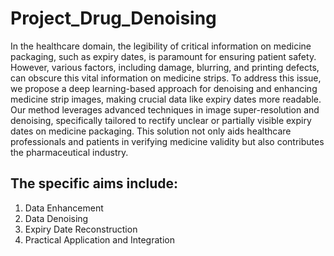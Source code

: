 # Project_Drug_Denoising
In the healthcare domain, the legibility of critical information on medicine packaging, such as expiry dates, is paramount for ensuring patient safety. However, various factors, including damage, blurring, and printing defects, can obscure this vital information on medicine strips. 
To address this issue, we propose a deep learning-based approach for denoising and enhancing medicine strip images, making crucial data like expiry dates more readable. Our method leverages advanced techniques in image super-resolution and denoising, specifically tailored to rectify unclear or partially visible expiry dates on medicine packaging. This solution not only aids healthcare professionals and patients in verifying medicine validity but also contributes the pharmaceutical industry.
## The specific aims include:
1) Data Enhancement
2) Data Denoising
3) Expiry Date Reconstruction
4) Practical Application and Integration
